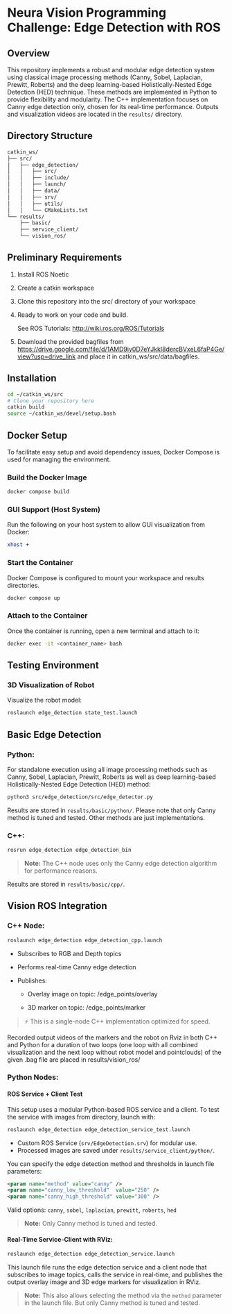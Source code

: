 # Neura Vision Programming Challenge: Edge Detection with ROS

## Overview

This repository implements a robust and modular edge detection system using classical image processing methods (Canny, Sobel, Laplacian, Prewitt, Roberts) and the deep learning-based Holistically-Nested Edge Detection (HED) technique. These methods are implemented in Python to provide flexibility and modularity. The C++ implementation focuses on Canny edge detection only, chosen for its real-time performance. Outputs and visualization videos are located in the `results/` directory. 

## Directory Structure

```bash
catkin_ws/
├── src/
│   ├── edge_detection/
│   │   ├── src/
│   │   ├── include/
│   │   ├── launch/
│   │   ├── data/
│   │   ├── srv/
│   │   ├── utils/
│   │   └── CMakeLists.txt
└── results/
    ├── basic/
    ├── service_client/
    └── vision_ros/
```
## Preliminary Requirements
1. Install ROS Noetic
2. Create a catkin workspace
3. Clone this repository into the src/ directory of your workspace
4. Ready to work on your code and build. 

    See ROS Tutorials: http://wiki.ros.org/ROS/Tutorials 

5. Download the provided bagfiles from https://drive.google.com/file/d/1AMD9iy0D7eYJkkI8dercBVxeL6faP4Ge/view?usp=drive_link and place it in catkin_ws/src/data/bagfiles.

## Installation

```bash
cd ~/catkin_ws/src
# Clone your repository here
catkin build
source ~/catkin_ws/devel/setup.bash
```

## Docker Setup

To facilitate easy setup and avoid dependency issues, Docker Compose is used for managing the environment.

### Build the Docker Image

```bash
docker compose build
```
### GUI Support (Host System)

Run the following on your host system to allow GUI visualization from Docker:

```bash
xhost +
```
### Start the Container
Docker Compose is configured to mount your workspace and results directories.

```bash
docker compose up
```
### Attach to the Container

Once the container is running, open a new terminal and attach to it:


```bash
docker exec -it <container_name> bash
```
## Testing Environment

### 3D Visualization of Robot 

Visualize the robot model:

```bash
roslaunch edge_detection state_test.launch
```


## Basic Edge Detection

### Python:
For standalone execution using all image processing methods such as Canny, Sobel, Laplacian, Prewitt, Roberts as well as deep learning-based Holistically-Nested Edge Detection (HED) method:

```bash
python3 src/edge_detection/src/edge_detector.py
```
Results are stored in `results/basic/python/`. Please note that only Canny method is tuned and tested. Other methods are just implementations.


### C++:
```bash
rosrun edge_detection edge_detection_bin
```
> **Note:** The C++ node uses only the Canny edge detection algorithm for performance reasons.


Results are stored in `results/basic/cpp/`.


## Vision ROS Integration

### C++ Node:
```bash
roslaunch edge_detection edge_detection_cpp.launch
```
- Subscribes to RGB and Depth topics

- Performs real-time Canny edge detection

- Publishes:

    - Overlay image on topic: /edge_points/overlay

    - 3D marker on topic: /edge_points/marker
> ⚡️ This is a single-node C++ implementation optimized for speed.

Recorded output videos of the markers and the robot on Rviz in both C++ and Python for a duration of two loops (one loop with all combined visualization and the next loop without robot model and pointclouds) of the given .bag file are placed in results/vision_ros/


###  Python Nodes: 
#### ROS Service + Client Test
This setup uses a modular Python-based ROS service and a client. 
To test the service with images from directory, launch with:
```bash
roslaunch edge_detection edge_detection_service_test.launch
```
- Custom ROS Service (`srv/EdgeDetection.srv`) for modular use.
- Processed images are saved under `results/service_client/python/`.

You can specify the edge detection method and thresholds in launch file parameters:
```xml
<param name="method" value="canny" />
<param name="canny_low_threshold"  value="250" />
<param name="canny_high_threshold" value="300" />
```

Valid options: `canny`, `sobel`, `laplacian`, `prewitt`, `roberts`, `hed`
> **Note:** Only Canny method is tuned and tested.


#### Real-Time Service-Client with RViz:
```bash
roslaunch edge_detection edge_detection_service.launch
```
This launch file runs the edge detection service and a client node that subscribes to image topics, calls the service in real-time, and publishes the output overlay image and 3D edge markers for visualization in RViz.

> **Note:** This also allows selecting the method via the `method` parameter in the launch file. But only Canny method is tuned and tested.





